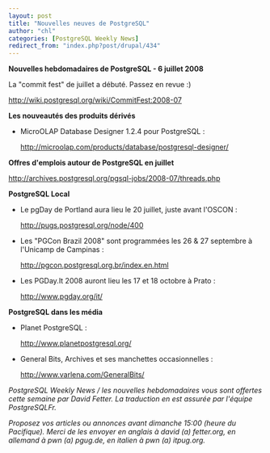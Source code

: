```yaml
---
layout: post
title: "Nouvelles neuves de PostgreSQL"
author: "chl"
categories: [PostgreSQL Weekly News]
redirect_from: "index.php?post/drupal/434"
---
```



<p><strong>Nouvelles hebdomadaires de PostgreSQL - 6 juillet 2008</strong></p>

<p>La "commit fest" de juillet a débuté. Passez en revue :)

<a target="_blank" href="http://wiki.postgresql.org/wiki/CommitFest:2008-07">http://wiki.postgresql.org/wiki/CommitFest:2008-07</a></p>

<!--more-->


<strong>Les nouveautés des produits dérivés</strong>

<!--break-->

<ul>

<li>MicroOLAP Database Designer 1.2.4 pour PostgreSQL&nbsp;:

<a target="_blank" href="http://microolap.com/products/database/postgresql-designer/">http://microolap.com/products/database/postgresql-designer/</a></li>

</ul>

<p><strong>Offres d'emplois autour de PostgreSQL en juillet</strong></p>

<p><a target="_blank" href="http://archives.postgresql.org/pgsql-jobs/2008-07/threads.php">http://archives.postgresql.org/pgsql-jobs/2008-07/threads.php</a></p>

<p><strong>PostgreSQL Local</strong></p>

<ul>

<li>Le pgDay de Portland aura lieu le 20 juillet, juste avant l'OSCON&nbsp;:

<a target="_blank" href="http://pugs.postgresql.org/node/400">http://pugs.postgresql.org/node/400</a></li>

<li>Les "PGCon Brazil 2008" sont programmées les 26 &amp; 27 septembre à l'Unicamp de Campinas&nbsp;:

<a target="_blank" href="http://pgcon.postgresql.org.br/index.en.html">http://pgcon.postgresql.org.br/index.en.html</a></li>

<li>Les PGDay.It 2008 auront lieu les 17 et 18 octobre à Prato&nbsp;:

<a target="_blank" href="http://www.pgday.org/it/">http://www.pgday.org/it/</a></li>

</ul>

<p><strong>PostgreSQL dans les média</strong></p>

<ul>

<li>Planet PostgreSQL&nbsp;:

<a target="_blank" href="http://www.planetpostgresql.org/">http://www.planetpostgresql.org/</a></li>

<li>General Bits, Archives et ses manchettes occasionnelles&nbsp;:

<a target="_blank" href="http://www.varlena.com/GeneralBits/">http://www.varlena.com/GeneralBits/</a></li>

</ul>

<p><em>PostgreSQL Weekly News / les nouvelles hebdomadaires vous sont offertes cette semaine par David Fetter. La traduction en est assurée par l'équipe PostgreSQLFr.</em></p>

<p><em>Proposez vos articles ou annonces avant dimanche 15:00 (heure du Pacifique). Merci de les envoyer en anglais à david (a) fetter.org, en allemand à pwn (a) pgug.de, en italien à pwn (a) itpug.org.</em></p>